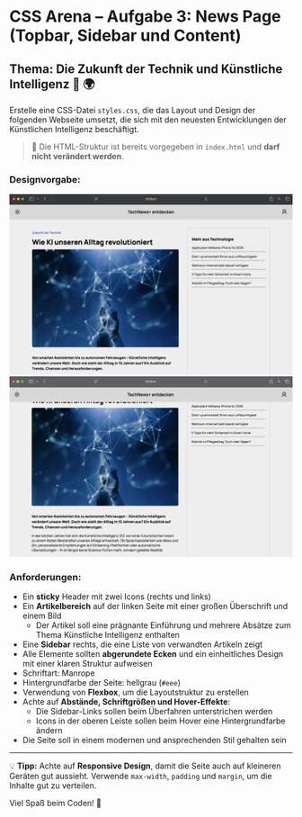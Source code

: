 # CSS Arena – Aufgabe 3: News Page (Topbar, Sidebar und Content)

## Thema: Die Zukunft der Technik und Künstliche Intelligenz 🤖 🌍

Erstelle eine CSS-Datei `styles.css`, die das Layout und Design der folgenden Webseite umsetzt, die sich mit den neuesten Entwicklungen der Künstlichen Intelligenz beschäftigt.

> 🧱 Die HTML-Struktur ist bereits vorgegeben in `index.html` und **darf nicht verändert werden**.

### Designvorgabe:

<img src="ziel-1.png" alt="Zielansicht der Webseite 1" />
<img src="ziel-2.png" alt="Zielansicht der Webseite 2" />

### Anforderungen:

- Ein **sticky** Header mit zwei Icons (rechts und links)
- Ein **Artikelbereich** auf der linken Seite mit einer großen Überschrift und einem Bild
  - Der Artikel soll eine prägnante Einführung und mehrere Absätze zum Thema Künstliche Intelligenz enthalten
- Eine **Sidebar** rechts, die eine Liste von verwandten Artikeln zeigt
- Alle Elemente sollten **abgerundete Ecken** und ein einheitliches Design mit einer klaren Struktur aufweisen
- Schriftart: Manrope
- Hintergrundfarbe der Seite: hellgrau (`#eee`)
- Verwendung von **Flexbox**, um die Layoutstruktur zu erstellen
- Achte auf **Abstände, Schriftgrößen und Hover-Effekte**:
  - Die Sidebar-Links sollen beim Überfahren unterstrichen werden
  - Icons in der oberen Leiste sollen beim Hover eine Hintergrundfarbe ändern
- Die Seite soll in einem modernen und ansprechenden Stil gehalten sein

---

💡 **Tipp:** Achte auf **Responsive Design**, damit die Seite auch auf kleineren Geräten gut aussieht. Verwende `max-width`, `padding` und `margin`, um die Inhalte gut zu verteilen.

Viel Spaß beim Coden! 🚀
